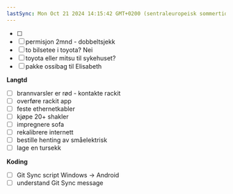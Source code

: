 ```yaml
---
lastSync: Mon Oct 21 2024 14:15:42 GMT+0200 (sentraleuropeisk sommertid)
---
```

- [ ] 
- [ ] permisjon 2mnd - dobbeltsjekk
- [ ] to bilsetee i toyota? Nei
- [ ] toyota eller mitsu til sykehuset?
- [ ] pakke ossibag til Elisabeth

**Langtd**
- [ ] brannvarsler er rød - kontakte rackit
- [ ] overføre rackit app
- [ ] feste ethernetkabler 
- [ ] kjøpe 20+ shakler 
- [ ] impregnere sofa 
- [ ] rekalibrere internett
- [ ] bestille henting av småelektrisk
- [ ] lage en tursekk

**Koding**
- [ ] Git Sync script Windows -> Android
- [ ] understand Git Sync message